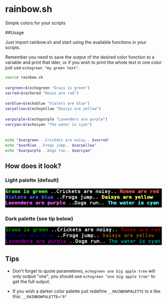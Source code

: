 rainbow.sh
==========

Simple colors for your scripts


##Usage

Just import rainbow.sh and start using the available functions in your scripts.

Remember you need to save the output of the desired color function to a variable and print that later, or if you wish to print the whole text in one color just use `echogreen "my green text"`.

~~~~bash
source rainbow.sh 

vargreen=$(echogreen "Grass is green")
varred=$(echored "Roses are red")

varblue=$(echoblue "Violets are blue")
varyellow=$(echoyellow "Daisys are yellow")

varpurple=$(echopurple "Lavenders are purple")
varcyan=$(echocyan "The water is cyan")


echo "$vargreen ..Crickets are noisy.. $varred"
echo "$varblue ..Frogs jump.. $varyellow"
echo "$varpurple ..Dogs run.. $varcyan"
~~~~

## How does it look?


### Light palette (default)

![Light palette](light.png)

### Dark palette (see tip below)

![Dark palette](dark.png)

## Tips

* Don't forget to quote parameteres, `echogreen one big apple tree` will only output "one", you should use `echogreen "one big apple tree"` to get the full output.


* If you wish a darker color palette just redefine `__RAINBOWPALETTE` to `0` like this: `__RAINBOWPALETTE="0"`
